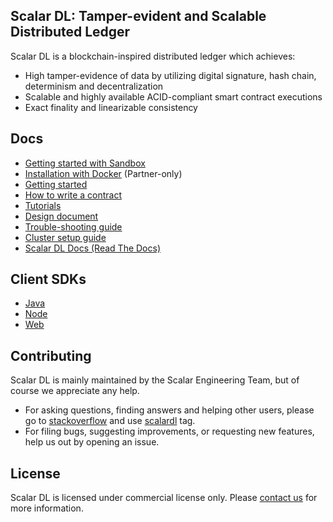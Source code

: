 ## Scalar DL: Tamper-evident and Scalable Distributed Ledger

Scalar DL is a blockchain-inspired distributed ledger which achieves:
- High tamper-evidence of data by utilizing digital signature, hash chain, determinism and decentralization
- Scalable and highly available ACID-compliant smart contract executions
- Exact finality and linearizable consistency 

## Docs
* [Getting started with Sandbox](docs/sandbox.md)
* [Installation with Docker](docs/installation-with-docker.md) (Partner-only)
* [Getting started](docs/getting-started.md)
* [How to write a contract](docs/how-to-write-contract.md)
* [Tutorials](docs/tutorials.md)
* [Design document](docs/design.md)
* [Trouble-shooting guide](docs/trouble-shooting-guide.md)
* [Cluster setup guide](docs/cluster-setup-guide.md)
* [Scalar DL Docs (Read The Docs)](https://scalardl.readthedocs.io/en/latest/)

## Client SDKs
* [Java](https://github.com/scalar-labs/scalardl-java-client-sdk)
* [Node](https://github.com/scalar-labs/scalardl-node-client-sdk)
* [Web](https://github.com/scalar-labs/scalardl-web-client-sdk)

## Contributing 
Scalar DL is mainly maintained by the Scalar Engineering Team, but of course we appreciate any help.

* For asking questions, finding answers and helping other users, please go to [stackoverflow](https://stackoverflow.com/) and use [scalardl](https://stackoverflow.com/questions/tagged/scalardl) tag.
* For filing bugs, suggesting improvements, or requesting new features, help us out by opening an issue.

## License
Scalar DL is licensed under commercial license only. Please [contact us](https://scalar-labs.com/contact_us/) for more information.

